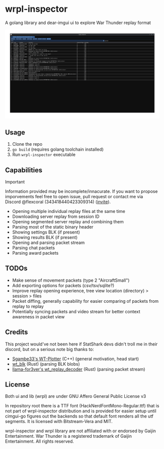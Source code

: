 # wrpl-inspector

A golang library and dear-imgui ui to explore War Thunder replay format

![screenshots](assets/preview.gif)

## Usage

1. Clone the repo
2. `go build` (requires golang toolchain installed)
3. Run `wrpl-inspector` executable

## Capabilities

> [!IMPORTANT]
> Information provided may be incomplete/innacurate.
> If you want to propose imporvements feel free to open issue, pull request or contact me via Discord @flexcoral (343418440423309314) ([invite](https://discord.com/invite/DFsMKWJJPN)).

- Opening multiple individual replay files at the same time
- Downloading server replay from session ID
- Opening segmented server replay and combining them
- Parsing most of the static binary header
- Showing settings BLK (if present)
- Showing results BLK (if present)
- Opening and parsing packet stream
- Parsing chat packets
- Parsing award packets

## TODOs

- Make sense of movement packets (type 2 "AircraftSmall")
- Add exporting options for packets (csv/tsv/sqlite?)
- Improve replay opening experience, tree view location (directory) > session > files
- Packet diffing, generally capability for easier comparing of packets from replay to replay
- Potentially syncing packets and video stream for better context awareness in packet view

## Credits

This project would've not been here if StatShark devs didn't troll me in their discord, but on a serious note big thanks to:
- [Sgambe33's WT-Plotter](https://github.com/Sgambe33/WT-Plotter) (C++) (general motivation, head start)
- [wt_blk](https://github.com/Warthunder-Open-Source-Foundation/wt_blk) (Rust) (parsing BLK blobs)
- [llama-for3ver's wt_replay_decoder](https://github.com/llama-for3ver/wt_replay_decoder) (Rust) (parsing packet stream)

## License

Both ui and lib (wrpl) are under GNU Affero General Public License v3

In repository root there is a TTF font (HackNerdFontMono-Regular.ttf) that is
not part of wrpl-inspector distribution and is provided for easier setup until
cimgui-go figures out the backends so that default font renders all the utf segments.
It is licensed with Bitstream-Vera and MIT.

wrpl-inspector and wrpl library are not affiliated with or endorsed by
Gaijin Entertainment. War Thunder is a registered trademark of Gaijin Entertainment. All rights reserved.
